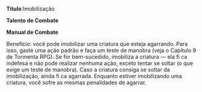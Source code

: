**Titulo**:Imobilização

**Talento de Combate**

**Manual de Combate**

 Benefício: você pode imobilizar uma criatura que esteja agarrando. Para isso, gaste uma ação padrão e faça um teste de manobra (veja o Capítulo 9 de Tormenta RPG). Se for bem-sucedido, imobiliza a criatura — ela fi ca indefesa e não pode realizar nenhuma ação, exceto tentar se soltar (o que exige um teste de manobra). Caso a criatura consiga se soltar da imobilização, ainda fi ca agarrada. Enquanto estiver imobilizando uma criatura, você sofre as mesmas penalidades de agarrar. 